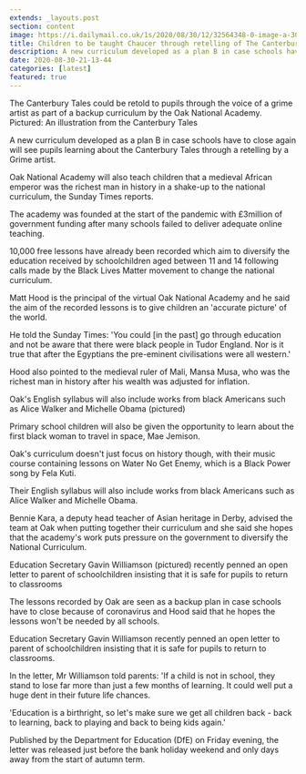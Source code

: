```yaml
---
extends: _layouts.post
section: content
image: https://i.dailymail.co.uk/1s/2020/08/30/12/32564348-0-image-a-30_1598787423322.jpg 
title: Children to be taught Chaucer through retelling of The Canterbury Tales by a Grime musician 
description: A new curriculum developed as a plan B in case schools have to close again will see pupils learning about the Canterbury Tales through the voice of a grime musician. 
date: 2020-08-30-21-13-44 
categories: [latest] 
featured: true 
--- 
```

The Canterbury Tales could be retold to pupils through the voice of a grime artist as part of a backup curriculum by the Oak National Academy. Pictured: An illustration from the Canterbury Tales

A new curriculum developed as a plan B in case schools have to close again will see pupils learning about the Canterbury Tales through a retelling by a Grime artist.

Oak National Academy will also teach children that a medieval African emperor was the richest man in history in a shake-up to the national curriculum, the Sunday Times reports.

The academy was founded at the start of the pandemic with £3million of government funding after many schools failed to deliver adequate online teaching.

10,000 free lessons have already been recorded which aim to diversify the education received by schoolchildren aged between 11 and 14 following calls made by the Black Lives Matter movement to change the national curriculum.

Matt Hood is the principal of the virtual Oak National Academy and he said the aim of the recorded lessons is to give children an 'accurate picture' of the world.

He told the Sunday Times: 'You could [in the past] go through education and not be aware that there were black people in Tudor England. Nor is it true that after the Egyptians the pre-eminent civilisations were all western.'

Hood also pointed to the medieval ruler of Mali, Mansa Musa, who was the richest man in history after his wealth was adjusted for inflation.

Oak's English syllabus will also include works from black Americans such as Alice Walker and Michelle Obama (pictured)

Primary school children will also be given the opportunity to learn about the first black woman to travel in space, Mae Jemison. 

Oak's curriculum doesn't just focus on history though, with their music course containing lessons on Water No Get Enemy, which is a Black Power song by Fela Kuti.

Their English syllabus will also include works from black Americans such as Alice Walker and Michelle Obama.

Bennie Kara, a deputy head teacher of Asian heritage in Derby, advised the team at Oak when putting together their curriculum and she said she hopes that the academy's work puts pressure on the government to diversify the National Curriculum.

Education Secretary Gavin Williamson (pictured) recently penned an open letter to parent of schoolchildren insisting that it is safe for pupils to return to classrooms

The lessons recorded by Oak are seen as a backup plan in case schools have to close because of coronavirus and Hood said that he hopes the lessons won't be needed by all schools.

Education Secretary Gavin Williamson recently penned an open letter to parent of schoolchildren insisting that it is safe for pupils to return to classrooms.  

In the letter, Mr Williamson told parents: 'If a child is not in school, they stand to lose far more than just a few months of learning. It could well put a huge dent in their future life chances.

'Education is a birthright, so let's make sure we get all children back - back to learning, back to playing and back to being kids again.'

Published by the Department for Education (DfE) on Friday evening, the letter was released just before the bank holiday weekend and only days away from the start of autumn term. 

